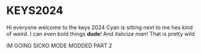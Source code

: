# KEYS2024
Hi everyone welcome to the keys 2024
Cyan is sitting next to me hes kind of weird.
I can even bold things **dude**!
And italicize *man*!
That is pretty wild


IM GOING SICKO MODE
MODDED PART 2
